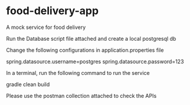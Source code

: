 # food-delivery-app
A mock service for food delivery 

Run the Database script file attached and create a local postgresql db

Change the following configurations in application.properties file

spring.datasource.username=postgres
spring.datasource.password=123

In a terminal, run the following command to run the service

gradle clean build

Please use the postman collection attached to check the APIs
